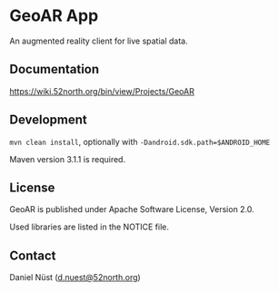 # GeoAR App

An augmented reality client for live spatial data.

## Documentation

https://wiki.52north.org/bin/view/Projects/GeoAR

## Development

``mvn clean install``, optionally with ``-Dandroid.sdk.path=$ANDROID_HOME``

Maven version 3.1.1 is required.

## License

GeoAR is published under Apache Software License, Version 2.0.

Used libraries are listed in the NOTICE file.

## Contact

Daniel Nüst (d.nuest@52north.org) 
